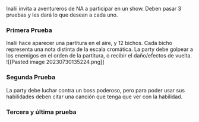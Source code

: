 Inalii invita a aventureros de NA a participar en un show. Deben pasar 3 pruebas y les dará lo que desean a cada uno.

### Primera Prueba
Inalii hace aparecer una partitura en el aire, y 12 bichos. Cada bicho representa una nota distinta de la escala cromática. La party debe golpear a los enemigos en el orden de la partitura, o recibir el daño/efectos de vuelta.
![[Pasted image 20230730135224.png]]
### Segunda Prueba
La party debe luchar contra un boss poderoso, pero para poder usar sus habilidades deben citar una canción que tenga que ver con la habilidad.

### Tercera y última prueba

